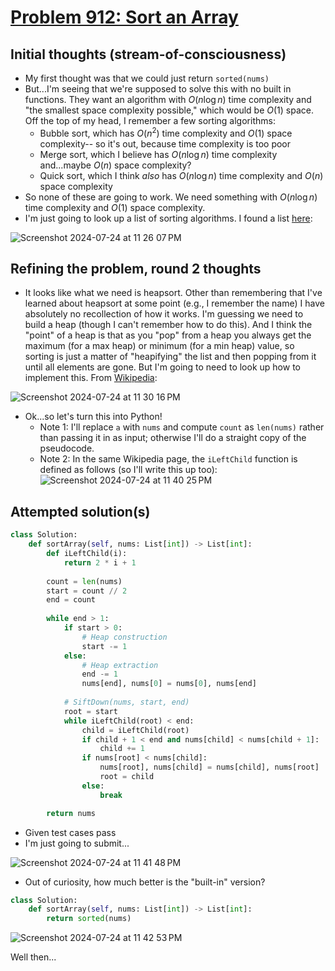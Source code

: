 # [Problem 912: Sort an Array](https://leetcode.com/problems/sort-an-array/description/?envType=daily-question)

## Initial thoughts (stream-of-consciousness)
- My first thought was that we could just return `sorted(nums)`
- But...I'm seeing that we're supposed to solve this with no built in functions.  They want an algorithm with $O(n \log n)$ time complexity and "the smallest space complexity possible," which would be $O(1)$ space.  Off the top of my head, I remember a few sorting algorithms:
    - Bubble sort, which has $O(n^2)$ time complexity and $O(1)$ space complexity-- so it's out, because time complexity is too poor
    - Merge sort, which I believe has $O(n \log n)$ time complexity and...maybe $O(n)$ space complexity?
    - Quick sort, which I think *also* has $O(n \log n)$ time complexity and $O(n)$ space complexity
- So none of these are going to work.  We need something with $O(n \log n)$ time complexity and $O(1)$ space complexity.
- I'm just going to look up a list of sorting algorithms.  I found a list [here](https://www.bigocheatsheet.com/):

![Screenshot 2024-07-24 at 11 26 07 PM](https://github.com/user-attachments/assets/614e6a15-0f52-4378-b435-fc006b3f06da)

## Refining the problem, round 2 thoughts
- It looks like what we need is heapsort.  Other than remembering that I've learned about heapsort at some point (e.g., I remember the name) I have absolutely no recollection of how it works.  I'm guessing we need to build a heap (though I can't remember how to do this).  And I think the "point" of a heap is that as you "pop" from a heap you always get the maximum (for a max heap) or minimum (for a min heap) value, so sorting is just a matter of "heapifying" the list and then popping from it until all elements are gone.  But I'm going to need to look up how to implement this.  From [Wikipedia](https://en.wikipedia.org/wiki/Heapsort):

![Screenshot 2024-07-24 at 11 30 16 PM](https://github.com/user-attachments/assets/d6391a65-bbe5-4574-b4e2-323e15480daa)

- Ok...so let's turn this into Python!
    - Note 1: I'll replace `a` with `nums` and compute `count` as `len(nums)` rather than passing it in as input; otherwise I'll do a straight copy of the pseudocode.
    - Note 2: In the same Wikipedia page, the `iLeftChild` function is defined as follows (so I'll write this up too):
![Screenshot 2024-07-24 at 11 40 25 PM](https://github.com/user-attachments/assets/66f75bb0-3514-463b-ab69-d821ba7f4adc)

## Attempted solution(s)
```python
class Solution:
    def sortArray(self, nums: List[int]) -> List[int]:
        def iLeftChild(i):
            return 2 * i + 1
        
        count = len(nums)
        start = count // 2
        end = count
    
        while end > 1:
            if start > 0:
                # Heap construction
                start -= 1
            else:
                # Heap extraction
                end -= 1
                nums[end], nums[0] = nums[0], nums[end]
    
            # SiftDown(nums, start, end)
            root = start
            while iLeftChild(root) < end:
                child = iLeftChild(root)
                if child + 1 < end and nums[child] < nums[child + 1]:
                    child += 1
                if nums[root] < nums[child]:
                    nums[root], nums[child] = nums[child], nums[root]
                    root = child
                else:
                    break

        return nums
```

- Given test cases pass
- I'm just going to submit...

![Screenshot 2024-07-24 at 11 41 48 PM](https://github.com/user-attachments/assets/2cb51d71-846a-43ba-b312-96e8e5d23d78)

- Out of curiosity, how much better is the "built-in" version?
```python
class Solution:
    def sortArray(self, nums: List[int]) -> List[int]:
        return sorted(nums)
```

![Screenshot 2024-07-24 at 11 42 53 PM](https://github.com/user-attachments/assets/1f23f599-4dcc-45f1-a230-8fefcbc92326)

Well then...




